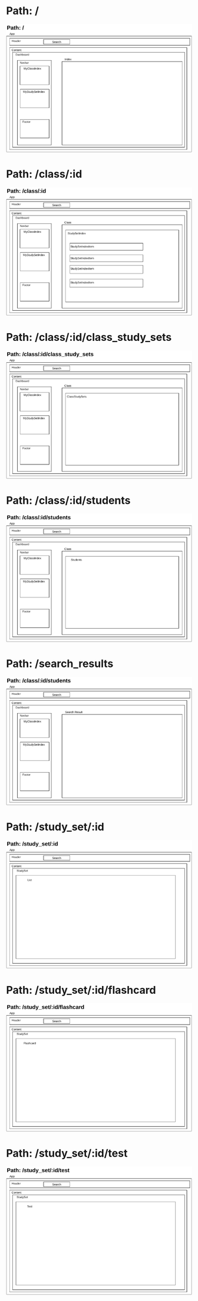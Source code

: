 # Path: /
![rootpath]

# Path: /class/:id
![class-id]

# Path: /class/:id/class_study_sets
![class-id-class_study_sets]

# Path: /class/:id/students
![class-id-students]

# Path: /search_results
![search_results]

# Path: /study_set/:id
![study_set-id]

# Path: /study_set/:id/flashcard
![study_set-id-flashcard]

# Path: /study_set/:id/test
![study_set-id-test]



[rootpath]: wireframes/rootpath.png
[class-id]: wireframes/class-id.png
[class-id-class_study_sets]: wireframes/class-id-class_study_sets.png
[class-id-students]: wireframes/class-id-students.png
[search_results]: wireframes/search-results.png
[study_set-id]: wireframes/study_set-id.png
[study_set-id-flashcard]: wireframes/study_set-id-flashcard.png
[study_set-id-test]: wireframes/study_set-id-test.png
